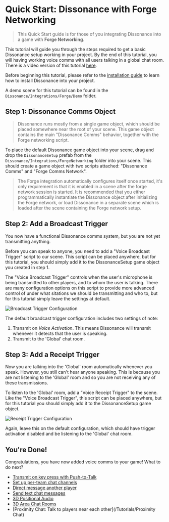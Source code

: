 # Quick Start: Dissonance with Forge Networking

> This Quick Start guide is for those of you integrating Dissonance into a game with **Forge Networking**.

This tutorial will guide you through the steps required to get a basic Dissonance setup working in your project. By the end of this tutorial, you will having working voice comms with all users talking in a global chat room. There is a video version of this tutorial [here](TODO).

Before beginning this tutorial, please refer to the [installation guide](/Basics/Getting-Started) to learn how to install Dissonance into your project.

A demo scene for this tutorial can be found in the `Dissonance/Integrations/Forge/Demo` folder.

## Step 1: Dissonance Comms Object

> Dissonance runs mostly from a single game object, which should be placed somewhere near the root of your scene. This game object contains the main "Dissonance Comms" behavior, together with the Forge networking script.

To place the default Dissonance game object into your scene, drag and drop the `DissonanceSetup` prefab from the `Dissonance/Integrations/ForgeNetworking` folder into your scene. This should create a game object with two scripts attached: "Dissonance Comms" and "Forge Comms Network".

> The Forge integration automatically configures itself once started, it's only requirement is that it is enabled in a scene after the forge network session is started. It is recommended that you either programmatically instantiate the Dissonance object after initializing the Forge network, or load Dissonance in a separate scene which is loaded after the scene containing the Forge network setup.

## Step 2: Add a Broadcast Trigger

You now have a functional Dissonance comms system, but you are not yet transmitting anything.

Before you can speak to anyone, you need to add a "Voice Broadcast Trigger" script to our scene. This script can be placed anywhere, but for this tutorial, you should simply add it to the DissonanceSetup game object you created in step 1.

The "Voice Broadcast Trigger" controls when the user's microphone is being transmitted to other players, and to whom the user is talking. There are many configuration options on this script to provide more advanced control of under what sitations we should be transmitting and who to, but for this tutorial simply leave the settings at default.

![Broadcast Trigger Configuration](/images/VoiceBroadcastTrigger_Default.png)

The default broadcast trigger configuration includes two settings of note:
1. Transmit on *Voice Activation*. This means Dissonance will transmit whenever it detects that the user is speaking.
2. Transmit to the 'Global' chat room.

## Step 3: Add a Receipt Trigger

Now you are talking into the 'Global' room automatically whenever you speak. However, you still can't hear anyone speaking. This is because you are not listening to the 'Global' room and so you are not receiving any of these transmissions.

To listen to the 'Global' room, add a "Voice Receipt Trigger" to the scene. Like the "Voice Broadcast Trigger", this script can be placed anywhere, but for this tutorial you should simply add it to the DissonanceSetup game object.

![Receipt Trigger Configuration](/images/VoiceReceiptTrigger_Default.png)

Again, leave this on the default configuration, which should have trigger activation disabled and be listening to the 'Global' chat room.

## You're Done!

Congratulations, you have now added voice comms to your game! What to do next?

* [Transmit on key press with Push-to-Talk](/Tutorials/Push-to-Talk)
* [Set up per-team chat channels](/Tutorials/Team-Chat-Rooms)
* [Direct message another player](/Tutorials/Direct-Player-Transmit)
* [Send text chat messages](/Tutorials/Text-Chat)
* [3D Positional Audio](/Tutorials/Positional-Audio)
* [3D Area Chat Rooms](/Tutorials/Collider-Chat-Room)
* [Proximity Chat: Talk to players near each other](/Tutorials/Proximity Chat)